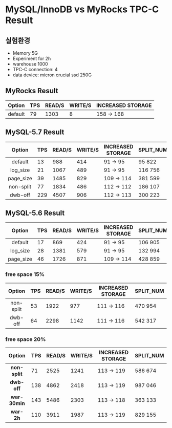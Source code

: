 # MySQL/InnoDB vs MyRocks TPC-C Result

## 실험환경
- Memory 5G
- Experiment for 2h
- warehouse 1000
- TPC-C connection: 4
- data device: micron crucial ssd 250G

## MyRocks Result

| Option   |  TPS | READ/S | WRITE/S  | INCREASED STORAGE | 
|:----------:|-------------|-------------|-------------|-------------|
|default| 79 | 1303 | 8 | 158 -> 168 | 

## MySQL-5.7 Result

| Option   |  TPS | READ/S | WRITE/S  | INCREASED STORAGE | SPLIT_NUM |
|:----------:|-------------|-------------|-------------|-------------|-------------|
|default| 13 | 988  | 414 | 91 -> 95 | 95 822 |
|log_size| 21 | 1067  | 489 | 91 -> 95 | 116 756 |
|page_size| 39 | 1485 | 829  |  109 -> 114 | 381 599 |
|non-split| 77 | 1834  | 486 | 112 -> 112 | 186 107 |
| dwb-off | 229 | 4507  | 906 | 112 -> 113 | 300 223 |

## MySQL-5.6  Result

| Option   |  TPS | READ/S | WRITE/S  | INCREASED STORAGE | SPLIT_NUM |
|:----------:|-------------|-------------|-------------|-------------|-------------|
|default| 17 | 869  | 424 | 91 -> 95 | 106 905 |
|log_size| 28 | 1381  | 579 |  91 -> 95 | 132 994 |
|page_size| 46 | 1726 | 871 | 109 -> 114 | 428 859 |

### free space 15%

| Option   |  TPS | READ/S | WRITE/S  | INCREASED STORAGE | SPLIT_NUM |
|:----------:|-------------|-------------|-------------|-------------|-------------|
|non-split|53 |  1922 | 977 |  111 -> 116 | 470 954 |
|dwb-off | 64 |  2298  | 1142 |  111 -> 116 | 542 317 |

### **free space 20%**

| Option   |  TPS | READ/S | WRITE/S  | INCREASED STORAGE | SPLIT_NUM |
|:----------:|-------------|-------------|-------------|-------------|-------------|
|**non-split** | 71 |  2525  | 1241 |  113 -> 119 | 586 674|
|**dwb-off** | 138 |  4862  | 2418 |  113 -> 119 | 987 046|
|**war- 30min** | 143 |  5486  | 2303|  113 -> 118 | 363 133|
|**war- 2h** | 110 |  3911  | 1987|  113 -> 119 | 829 155|


